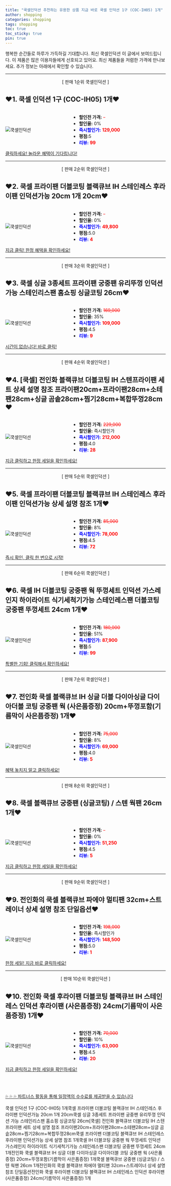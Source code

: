 ```yaml
---
title: "쿡셀인덕션 추천하는 유용한 상품 지금 바로 쿡셀 인덕션 1구 (COC-IH05) 1개"
author: shopping
categories: shopping
tags: shopping
toc: true
toc_sticky: true
pin: true
---
```

행복한 순간들로 하루가 가득하길 기대합니다. 최신 쿡셀인덕션 이 글에서 보여드립니다. 이 제품은 많은 이용자들에게 선호되고 있어요. 최신 제품들을 저렴한 가격에 만나보세요. 추가 정보는 아래에서 확인할 수 있습니다.

---
<p class="toplist" style="margin: 0 auto; display: block; width: fit-content;">[ 판매 1순위 쿡셀인덕션 ]</p>

<h2><strong>❤️1. 쿡셀 인덕션 1구 (COC-IH05) 1개❤️</strong></h2>

<div style="display: flex; align-items: center;">
    <div style="flex: 0.4;">
        <img src="https://thumbnail8.coupangcdn.com/thumbnails/remote/230x230ex/image/vendor_inventory/e833/16c8fdb213f016ee6268837d6c5bbaac00cb40527c116d85c52235a3cfff.jpg" alt="쿡셀인덕션" style="max-width: 100%;">
    </div>
    <div style="flex: 0.6; margin-left: 10px;">
        <ul>
            <li><strong>할인전 가격:</strong> <del style="color: red;">-</del></li>
            <li><strong>할인율:</strong> 0%</li>
            <li><span style='color:blue'><strong>즉시할인가:</strong></span> <span style='color:red'><strong>129,000</strong></span></li>
            <li><strong>평점:</strong>5</li>
            <li><span style='color:blue'><strong>리뷰:</strong></span> <span style='color:red'><strong>99</strong></span></li>
        </ul>
    </div>
</div>
<div class="center">
    <a href="https://selin100587001.github.io?lptag=AF9450613&subid=githubio&pageKey=8073840798&traceid=V0-153&itemId=22735225252&vendorItemId=89770501513" class="myButton">
        클릭하세요! 놀라운 혜택이 기다립니다!
    </a>
</div>


---
<p class="toplist" style="margin: 0 auto; display: block; width: fit-content;">[ 판매 2순위 쿡셀인덕션 ]</p>

<h2><strong>❤️2. 쿡셀 프라이팬 더블코팅 블랙큐브 IH 스테인레스 후라이팬 인덕션가능 20cm 1개 20cm❤️</strong></h2>

<div style="display: flex; align-items: center;">
    <div style="flex: 0.4;">
        <img src="https://thumbnail9.coupangcdn.com/thumbnails/remote/230x230ex/image/vendor_inventory/dfa0/12928dc575dda54316120100a59bd3a5be408cadc9d09c05f637911abfc8.jpg" alt="쿡셀인덕션" style="max-width: 100%;">
    </div>
    <div style="flex: 0.6; margin-left: 10px;">
        <ul>
            <li><strong>할인전 가격:</strong> <del style="color: red;">-</del></li>
            <li><strong>할인율:</strong> 0%</li>
            <li><span style='color:blue'><strong>즉시할인가:</strong></span> <span style='color:red'><strong>49,800</strong></span></li>
            <li><strong>평점:</strong>5.0</li>
            <li><span style='color:blue'><strong>리뷰:</strong></span> <span style='color:red'><strong>4</strong></span></li>
        </ul>
    </div>
</div>
<div class="center">
    <a href="https://selin100587001.github.io?lptag=AF9450613&subid=githubio&pageKey=7645306749&traceid=V0-153&itemId=20327089010&vendorItemId=89675831142" class="myButton">
        지금 클릭! 한정 혜택을 확인하세요!
    </a>
</div>


---
<p class="toplist" style="margin: 0 auto; display: block; width: fit-content;">[ 판매 3순위 쿡셀인덕션 ]</p>

<h2><strong>❤️3. 쿡셀 싱글 3종세트 프라이팬 궁중팬 유리뚜껑 인덕션 가능 스테인리스팬 홈쇼핑 싱글코팅 26cm❤️</strong></h2>

<div style="display: flex; align-items: center;">
    <div style="flex: 0.4;">
        <img src="https://thumbnail8.coupangcdn.com/thumbnails/remote/230x230ex/image/vendor_inventory/a9a3/e64589d7f06c8c1c3a6e1ad19a277a7e5d5e8877ae551fcb4d0b89f00ba9.jpg" alt="쿡셀인덕션" style="max-width: 100%;">
    </div>
    <div style="flex: 0.6; margin-left: 10px;">
        <ul>
            <li><strong>할인전 가격:</strong> <del style="color: red;">169,000</del></li>
            <li><strong>할인율:</strong> 35%</li>
            <li><span style='color:blue'><strong>즉시할인가:</strong></span> <span style='color:red'><strong>109,000</strong></span></li>
            <li><strong>평점:</strong>4.5</li>
            <li><span style='color:blue'><strong>리뷰:</strong></span> <span style='color:red'><strong>9</strong></span></li>
        </ul>
    </div>
</div>
<div class="center">
    <a href="https://selin100587001.github.io?lptag=AF9450613&subid=githubio&pageKey=7879110899&traceid=V0-153&itemId=21543794786&vendorItemId=88596637103" class="myButton">
        시간이 없습니다! 바로 클릭!
    </a>
</div>


---
<p class="toplist" style="margin: 0 auto; display: block; width: fit-content;">[ 판매 4순위 쿡셀인덕션 ]</p>

<h2><strong>❤️4. [쿡셀] 전인화 블랙큐브 더블코팅 IH 스텐프라이팬 세트 상세 설명 참조 프라이팬20cm+프라이팬28cm+소테팬28cm+싱글 곰솥28cm+찜기28cm+복합뚜껑28cm❤️</strong></h2>

<div style="display: flex; align-items: center;">
    <div style="flex: 0.4;">
        <img src="https://thumbnail10.coupangcdn.com/thumbnails/remote/230x230ex/image/vendor_inventory/11a4/80b882de83dbe66912097f92899552b7a1acb45fbf3703855e9658ae21b6.jpg" alt="쿡셀인덕션" style="max-width: 100%;">
    </div>
    <div style="flex: 0.6; margin-left: 10px;">
        <ul>
            <li><strong>할인전 가격:</strong> <del style="color: red;">229,000</del></li>
            <li><strong>할인율:</strong> 즉시할인가</li>
            <li><span style='color:blue'><strong>즉시할인가:</strong></span> <span style='color:red'><strong>212,000</strong></span></li>
            <li><strong>평점:</strong>4.0</li>
            <li><span style='color:blue'><strong>리뷰:</strong></span> <span style='color:red'><strong>28</strong></span></li>
        </ul>
    </div>
</div>
<div class="center">
    <a href="https://selin100587001.github.io?lptag=AF9450613&subid=githubio&pageKey=7228185982&traceid=V0-153&itemId=18334294261&vendorItemId=80034877024" class="myButton">
        지금 클릭하고 한정 세일을 확인하세요!
    </a>
</div>


---
<p class="toplist" style="margin: 0 auto; display: block; width: fit-content;">[ 판매 5순위 쿡셀인덕션 ]</p>

<h2><strong>❤️5. 쿡셀 프라이팬 더블코팅 블랙큐브 IH 스테인레스 후라이팬 인덕션가능 상세 설명 참조 1개❤️</strong></h2>

<div style="display: flex; align-items: center;">
    <div style="flex: 0.4;">
        <img src="https://thumbnail6.coupangcdn.com/thumbnails/remote/230x230ex/image/vendor_inventory/93e6/4ee68c4189ef84dc780495efa33fae40e2ac53419ab684c32bdf3c7d7666.jpg" alt="쿡셀인덕션" style="max-width: 100%;">
    </div>
    <div style="flex: 0.6; margin-left: 10px;">
        <ul>
            <li><strong>할인전 가격:</strong> <del style="color: red;">85,000</del></li>
            <li><strong>할인율:</strong> 8%</li>
            <li><span style='color:blue'><strong>즉시할인가:</strong></span> <span style='color:red'><strong>78,000</strong></span></li>
            <li><strong>평점:</strong>4.5</li>
            <li><span style='color:blue'><strong>리뷰:</strong></span> <span style='color:red'><strong>72</strong></span></li>
        </ul>
    </div>
</div>
<div class="center">
    <a href="https://selin100587001.github.io?lptag=AF9450613&subid=githubio&pageKey=7046098867&traceid=V0-153&itemId=17437580571&vendorItemId=87412361158" class="myButton">
        즉시 확인, 클릭 한 번으로 시작!
    </a>
</div>


---
<p class="toplist" style="margin: 0 auto; display: block; width: fit-content;">[ 판매 6순위 쿡셀인덕션 ]</p>

<h2><strong>❤️6. 쿡셀 IH 더블코팅 궁중팬 웍 뚜껑세트 인덕션 가스레인지 하이라이트 식기세척기가능 스테인레스팬 더블코팅 궁중팬 뚜껑세트 24cm 1개❤️</strong></h2>

<div style="display: flex; align-items: center;">
    <div style="flex: 0.4;">
        <img src="https://thumbnail7.coupangcdn.com/thumbnails/remote/230x230ex/image/vendor_inventory/5027/760e02289c093506a59aa01b81cdb390f8b2336ba6a1271dba3f7ed3858f.jpg" alt="쿡셀인덕션" style="max-width: 100%;">
    </div>
    <div style="flex: 0.6; margin-left: 10px;">
        <ul>
            <li><strong>할인전 가격:</strong> <del style="color: red;">180,000</del></li>
            <li><strong>할인율:</strong> 51%</li>
            <li><span style='color:blue'><strong>즉시할인가:</strong></span> <span style='color:red'><strong>87,900</strong></span></li>
            <li><strong>평점:</strong>5</li>
            <li><span style='color:blue'><strong>리뷰:</strong></span> <span style='color:red'><strong>99</strong></span></li>
        </ul>
    </div>
</div>
<div class="center">
    <a href="https://selin100587001.github.io?lptag=AF9450613&subid=githubio&pageKey=8099224820&traceid=V0-153&itemId=22902126193&vendorItemId=89936627897" class="myButton">
        특별한 기회! 클릭해서 확인하세요!
    </a>
</div>


---
<p class="toplist" style="margin: 0 auto; display: block; width: fit-content;">[ 판매 7순위 쿡셀인덕션 ]</p>

<h2><strong>❤️7. 전인화 쿡셀 블랙큐브 IH 싱글 더블 다이아싱글 다이아더블 코팅 궁중팬 웍 (사은품증정) 20cm+뚜껑포함(기름막이 사은픔증정) 1개❤️</strong></h2>

<div style="display: flex; align-items: center;">
    <div style="flex: 0.4;">
        <img src="https://thumbnail6.coupangcdn.com/thumbnails/remote/230x230ex/image/vendor_inventory/10ad/50fedb55217ba9d3264588e8876623cf1143e1c8d57a9d09cc76e5976caf.jpg" alt="쿡셀인덕션" style="max-width: 100%;">
    </div>
    <div style="flex: 0.6; margin-left: 10px;">
        <ul>
            <li><strong>할인전 가격:</strong> <del style="color: red;">75,000</del></li>
            <li><strong>할인율:</strong> 8%</li>
            <li><span style='color:blue'><strong>즉시할인가:</strong></span> <span style='color:red'><strong>69,000</strong></span></li>
            <li><strong>평점:</strong>4.0</li>
            <li><span style='color:blue'><strong>리뷰:</strong></span> <span style='color:red'><strong>5</strong></span></li>
        </ul>
    </div>
</div>
<div class="center">
    <a href="https://selin100587001.github.io?lptag=AF9450613&subid=githubio&pageKey=7065940607&traceid=V0-153&itemId=17534038218&vendorItemId=84701056273" class="myButton">
        혜택 놓치지 말고 클릭하세요!
    </a>
</div>


---
<p class="toplist" style="margin: 0 auto; display: block; width: fit-content;">[ 판매 8순위 쿡셀인덕션 ]</p>

<h2><strong>❤️8. 쿡셀 블랙큐브 궁중팬 (싱글코팅) / 스텐 웍팬 26cm 1개❤️</strong></h2>

<div style="display: flex; align-items: center;">
    <div style="flex: 0.4;">
        <img src="https://thumbnail8.coupangcdn.com/thumbnails/remote/230x230ex/image/vendor_inventory/5ec6/54fbc8cc7910a0f40d60ddd1c0c3db29e12ed6681067040699caa139f660.jpg" alt="쿡셀인덕션" style="max-width: 100%;">
    </div>
    <div style="flex: 0.6; margin-left: 10px;">
        <ul>
            <li><strong>할인전 가격:</strong> <del style="color: red;">-</del></li>
            <li><strong>할인율:</strong> 0%</li>
            <li><span style='color:blue'><strong>즉시할인가:</strong></span> <span style='color:red'><strong>51,250</strong></span></li>
            <li><strong>평점:</strong>4.5</li>
            <li><span style='color:blue'><strong>리뷰:</strong></span> <span style='color:red'><strong>5</strong></span></li>
        </ul>
    </div>
</div>
<div class="center">
    <a href="https://selin100587001.github.io?lptag=AF9450613&subid=githubio&pageKey=7046058063&traceid=V0-153&itemId=17437401704&vendorItemId=84606225184" class="myButton">
        지금 클릭하고 한정 세일을 확인하세요!
    </a>
</div>


---
<p class="toplist" style="margin: 0 auto; display: block; width: fit-content;">[ 판매 9순위 쿡셀인덕션 ]</p>

<h2><strong>❤️9. 전인화의 쿡셀 블랙큐브 파에야 멀티팬 32cm+스트레이너 상세 설명 참조 단일옵션❤️</strong></h2>

<div style="display: flex; align-items: center;">
    <div style="flex: 0.4;">
        <img src="https://thumbnail9.coupangcdn.com/thumbnails/remote/230x230ex/image/vendor_inventory/b50d/5287e09a3f7c964a05345f30b1689ed9236e899ca947c230659644cc0565.jpg" alt="쿡셀인덕션" style="max-width: 100%;">
    </div>
    <div style="flex: 0.6; margin-left: 10px;">
        <ul>
            <li><strong>할인전 가격:</strong> <del style="color: red;">198,000</del></li>
            <li><strong>할인율:</strong> 즉시할인가</li>
            <li><span style='color:blue'><strong>즉시할인가:</strong></span> <span style='color:red'><strong>148,500</strong></span></li>
            <li><strong>평점:</strong>5.0</li>
            <li><span style='color:blue'><strong>리뷰:</strong></span> <span style='color:red'><strong>1</strong></span></li>
        </ul>
    </div>
</div>
<div class="center">
    <a href="https://selin100587001.github.io?lptag=AF9450613&subid=githubio&pageKey=6530412217&traceid=V0-153&itemId=14501974754&vendorItemId=81744986953" class="myButton">
        한정 세일! 지금 바로 클릭하세요!
    </a>
</div>


---
<p class="toplist" style="margin: 0 auto; display: block; width: fit-content;">[ 판매 10순위 쿡셀인덕션 ]</p>

<h2><strong>❤️10. 전인화 쿡셀 후라이팬 더블코팅 블랙큐브 IH 스테인레스 인덕션 후라이팬 (사은품증정) 24cm(기름막이 사은품증정) 1개❤️</strong></h2>

<div style="display: flex; align-items: center;">
    <div style="flex: 0.4;">
        <img src="https://thumbnail9.coupangcdn.com/thumbnails/remote/230x230ex/image/vendor_inventory/fc88/9366eff064d6d3caefec0aead180e81fc7d6a6835b163c946f94efec1dc5.jpg" alt="쿡셀인덕션" style="max-width: 100%;">
    </div>
    <div style="flex: 0.6; margin-left: 10px;">
        <ul>
            <li><strong>할인전 가격:</strong> <del style="color: red;">70,000</del></li>
            <li><strong>할인율:</strong> 10%</li>
            <li><span style='color:blue'><strong>즉시할인가:</strong></span> <span style='color:red'><strong>63,000</strong></span></li>
            <li><strong>평점:</strong>4.5</li>
            <li><span style='color:blue'><strong>리뷰:</strong></span> <span style='color:red'><strong>20</strong></span></li>
        </ul>
    </div>
</div>
<div class="center">
    <a href="https://selin100587001.github.io?lptag=AF9450613&subid=githubio&pageKey=6971611751&traceid=V0-153&itemId=17005970280&vendorItemId=84700491912" class="myButton">
        지금 클릭하고 한정 세일을 확인하세요!
    </a>
</div>

<br><br><br>[💦 💦 💦 파트너스 활동을 통해 일정액의 수수료를 제공받을 수 있습니다](https://link.coupang.com/a/bcpT2c)<br><br>쿡셀 인덕션 1구 (COC-IH05) 1개쿡셀 프라이팬 더블코팅 블랙큐브 IH 스테인레스 후라이팬 인덕션가능 20cm 1개 20cm쿡셀 싱글 3종세트 프라이팬 궁중팬 유리뚜껑 인덕션 가능 스테인리스팬 홈쇼핑 싱글코팅 26cm[쿡셀] 전인화 블랙큐브 더블코팅 IH 스텐프라이팬 세트 상세 설명 참조 프라이팬20cm+프라이팬28cm+소테팬28cm+싱글 곰솥28cm+찜기28cm+복합뚜껑28cm쿡셀 프라이팬 더블코팅 블랙큐브 IH 스테인레스 후라이팬 인덕션가능 상세 설명 참조 1개쿡셀 IH 더블코팅 궁중팬 웍 뚜껑세트 인덕션 가스레인지 하이라이트 식기세척기가능 스테인레스팬 더블코팅 궁중팬 뚜껑세트 24cm 1개전인화 쿡셀 블랙큐브 IH 싱글 더블 다이아싱글 다이아더블 코팅 궁중팬 웍 (사은품증정) 20cm+뚜껑포함(기름막이 사은픔증정) 1개쿡셀 블랙큐브 궁중팬 (싱글코팅) / 스텐 웍팬 26cm 1개전인화의 쿡셀 블랙큐브 파에야 멀티팬 32cm+스트레이너 상세 설명 참조 단일옵션전인화 쿡셀 후라이팬 더블코팅 블랙큐브 IH 스테인레스 인덕션 후라이팬 (사은품증정) 24cm(기름막이 사은품증정) 1개